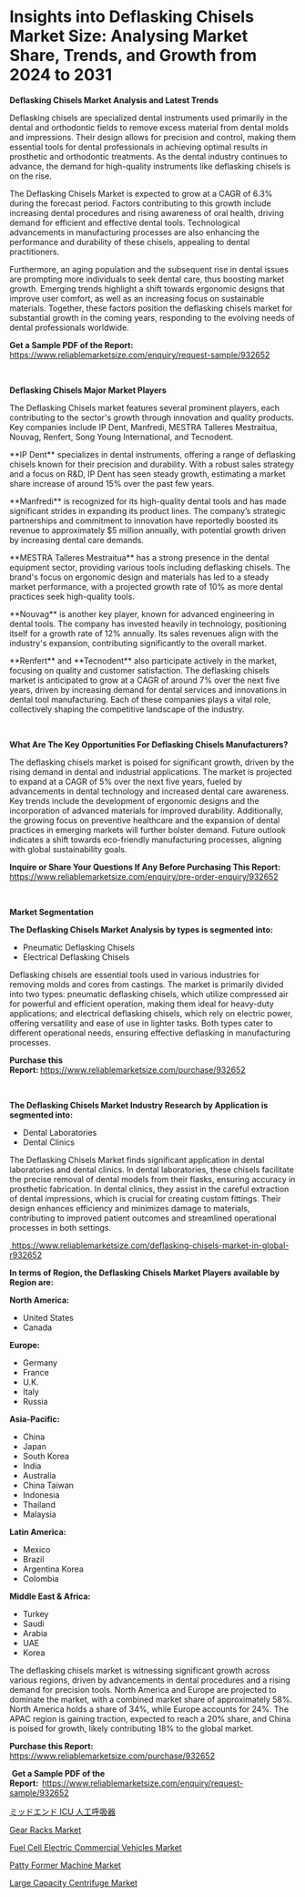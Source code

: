 <p><h1>Insights into Deflasking Chisels Market Size: Analysing Market Share, Trends, and Growth from 2024 to 2031</h1></p><p><strong>Deflasking Chisels Market Analysis and Latest Trends</strong></p>
<p><p>Deflasking chisels are specialized dental instruments used primarily in the dental and orthodontic fields to remove excess material from dental molds and impressions. Their design allows for precision and control, making them essential tools for dental professionals in achieving optimal results in prosthetic and orthodontic treatments. As the dental industry continues to advance, the demand for high-quality instruments like deflasking chisels is on the rise.</p><p>The Deflasking Chisels Market is expected to grow at a CAGR of 6.3% during the forecast period. Factors contributing to this growth include increasing dental procedures and rising awareness of oral health, driving demand for efficient and effective dental tools. Technological advancements in manufacturing processes are also enhancing the performance and durability of these chisels, appealing to dental practitioners.</p><p>Furthermore, an aging population and the subsequent rise in dental issues are prompting more individuals to seek dental care, thus boosting market growth. Emerging trends highlight a shift towards ergonomic designs that improve user comfort, as well as an increasing focus on sustainable materials. Together, these factors position the deflasking chisels market for substantial growth in the coming years, responding to the evolving needs of dental professionals worldwide.</p></p>
<p><strong>Get a Sample PDF of the Report:&nbsp;</strong> <a href="https://www.reliablemarketsize.com/enquiry/request-sample/932652">https://www.reliablemarketsize.com/enquiry/request-sample/932652</a></p>
<p>&nbsp;</p>
<p><strong>Deflasking Chisels Major Market Players</strong></p>
<p><p>The Deflasking Chisels market features several prominent players, each contributing to the sector's growth through innovation and quality products. Key companies include IP Dent, Manfredi, MESTRA Talleres Mestraitua, Nouvag, Renfert, Song Young International, and Tecnodent.</p><p>**IP Dent** specializes in dental instruments, offering a range of deflasking chisels known for their precision and durability. With a robust sales strategy and a focus on R&D, IP Dent has seen steady growth, estimating a market share increase of around 15% over the past few years.</p><p>**Manfredi** is recognized for its high-quality dental tools and has made significant strides in expanding its product lines. The company’s strategic partnerships and commitment to innovation have reportedly boosted its revenue to approximately $5 million annually, with potential growth driven by increasing dental care demands.</p><p>**MESTRA Talleres Mestraitua** has a strong presence in the dental equipment sector, providing various tools including deflasking chisels. The brand's focus on ergonomic design and materials has led to a steady market performance, with a projected growth rate of 10% as more dental practices seek high-quality tools.</p><p>**Nouvag** is another key player, known for advanced engineering in dental tools. The company has invested heavily in technology, positioning itself for a growth rate of 12% annually. Its sales revenues align with the industry's expansion, contributing significantly to the overall market.</p><p>**Renfert** and **Tecnodent** also participate actively in the market, focusing on quality and customer satisfaction. The deflasking chisels market is anticipated to grow at a CAGR of around 7% over the next five years, driven by increasing demand for dental services and innovations in dental tool manufacturing. Each of these companies plays a vital role, collectively shaping the competitive landscape of the industry.</p></p>
<p>&nbsp;</p>
<p><strong>What Are The Key Opportunities For Deflasking Chisels Manufacturers?</strong></p>
<p><p>The deflasking chisels market is poised for significant growth, driven by the rising demand in dental and industrial applications. The market is projected to expand at a CAGR of 5% over the next five years, fueled by advancements in dental technology and increased dental care awareness. Key trends include the development of ergonomic designs and the incorporation of advanced materials for improved durability. Additionally, the growing focus on preventive healthcare and the expansion of dental practices in emerging markets will further bolster demand. Future outlook indicates a shift towards eco-friendly manufacturing processes, aligning with global sustainability goals.</p></p>
<p><strong>Inquire or Share Your Questions If Any Before Purchasing This Report:</strong> <a href="https://www.reliablemarketsize.com/enquiry/pre-order-enquiry/932652">https://www.reliablemarketsize.com/enquiry/pre-order-enquiry/932652</a></p>
<p>&nbsp;</p>
<p><strong>Market Segmentation</strong></p>
<p><strong>The Deflasking Chisels Market Analysis by types is segmented into:</strong></p>
<p><ul><li>Pneumatic Deflasking Chisels</li><li>Electrical Deflasking Chisels</li></ul></p>
<p><p>Deflasking chisels are essential tools used in various industries for removing molds and cores from castings. The market is primarily divided into two types: pneumatic deflasking chisels, which utilize compressed air for powerful and efficient operation, making them ideal for heavy-duty applications; and electrical deflasking chisels, which rely on electric power, offering versatility and ease of use in lighter tasks. Both types cater to different operational needs, ensuring effective deflasking in manufacturing processes.</p></p>
<p><strong>Purchase this Report:&nbsp;</strong><a href="https://www.reliablemarketsize.com/purchase/932652">https://www.reliablemarketsize.com/purchase/932652</a></p>
<p>&nbsp;</p>
<p><strong>The Deflasking Chisels Market Industry Research by Application is segmented into:</strong></p>
<p><ul><li>Dental Laboratories</li><li>Dental Clinics</li></ul></p>
<p><p>The Deflasking Chisels Market finds significant application in dental laboratories and dental clinics. In dental laboratories, these chisels facilitate the precise removal of dental models from their flasks, ensuring accuracy in prosthetic fabrication. In dental clinics, they assist in the careful extraction of dental impressions, which is crucial for creating custom fittings. Their design enhances efficiency and minimizes damage to materials, contributing to improved patient outcomes and streamlined operational processes in both settings.</p></p>
<p><a href="https://www.reliablemarketsize.com/deflasking-chisels-market-in-global-r932652">&nbsp;https://www.reliablemarketsize.com/deflasking-chisels-market-in-global-r932652</a></p>
<p><strong>In terms of Region, the Deflasking Chisels Market Players available by Region are:</strong></p>
<p>
    <p> <strong> North America: </strong>
        <ul>
            <li>United States</li>
            <li>Canada</li>
        </ul>
        </p> 
    <p> <strong> Europe: </strong>
        <ul>
            <li>Germany</li>
            <li>France</li>
            <li>U.K.</li>
            <li>Italy</li>
            <li>Russia</li>
        </ul>
        </p> 
    <p> <strong> Asia-Pacific: </strong>
        <ul>
            <li>China</li>
            <li>Japan</li>
            <li>South Korea</li>
            <li>India</li>
            <li>Australia</li>
            <li>China Taiwan</li>
            <li>Indonesia</li>
            <li>Thailand</li>
            <li>Malaysia</li>
        </ul>
        </p> 
    <p> <strong> Latin America: </strong>
        <ul>
            <li>Mexico</li>
            <li>Brazil</li>
            <li>Argentina Korea</li>
            <li>Colombia</li>
        </ul>
        </p> 
    <p> <strong> Middle East & Africa: </strong>
        <ul>
            <li>Turkey</li>
            <li>Saudi</li>
            <li>Arabia</li>
            <li>UAE</li>
            <li>Korea</li>
        </ul>
    </p>
    </p>
<p><p>The deflasking chisels market is witnessing significant growth across various regions, driven by advancements in dental procedures and a rising demand for precision tools. North America and Europe are projected to dominate the market, with a combined market share of approximately 58%. North America holds a share of 34%, while Europe accounts for 24%. The APAC region is gaining traction, expected to reach a 20% share, and China is poised for growth, likely contributing 18% to the global market.</p></p>
<p><strong>Purchase this Report: </strong><a href="https://www.reliablemarketsize.com/purchase/932652">https://www.reliablemarketsize.com/purchase/932652</a></p>
<p>&nbsp;<strong>Get a Sample PDF of the Report:&nbsp;&nbsp;</strong><a href="https://www.reliablemarketsize.com/enquiry/request-sample/932652">https://www.reliablemarketsize.com/enquiry/request-sample/932652</a></p>
<p><strong></strong></p>
<p><p><a href="https://medium.com/@ridleydamion/mid-end-icu-ventilators-market-%E3%81%AE%E3%82%B0%E3%83%AD%E3%83%BC%E3%83%90%E3%83%AB%E5%B8%82%E5%A0%B4%E6%A6%82%E8%A6%81%E3%81%AF-%E4%B8%96%E7%95%8C%E3%81%8A%E3%82%88%E3%81%B3%E4%B8%BB%E8%A6%81%E5%B8%82%E5%A0%B4%E3%81%AB%E3%81%8A%E3%81%91%E3%82%8B%E6%A5%AD%E7%95%8C%E3%81%AB%E5%BD%B1%E9%9F%BF%E3%82%92%E4%B8%8E%E3%81%88%E3%82%8B%E4%B8%BB%E8%A6%81%E3%81%AA%E3%83%88%E3%83%AC%E3%83%B3%E3%83%89%E3%81%AB%E3%81%A4%E3%81%84%E3%81%A6-%E7%8B%AC%E8%87%AA%E3%81%AE%E8%A6%96%E7%82%B9%E3%82%92%E6%8F%90%E4%BE%9B%E3%81%97%E3%81%BE%E3%81%99-28c6c3aca5ac">ミッドエンド ICU 人工呼吸器</a></p><p><a href="https://medium.com/@kimberly.nolan7564/the-gear-racks-market-decisions-are-mostly-driven-by-resource-optimization-and-cost-effectiveness-e05c1dd28f99">Gear Racks Market</a></p><p><a href="https://issuu.com/reportprime-2/docs/fuel-cell-electric-commercial-vehic_c8095f6837e826">Fuel Cell Electric Commercial Vehicles Market</a></p><p><a href="https://medium.com/@kimberly.nolan7564/what-is-influencing-the-future-of-patty-former-machine-a5b0c70c7709">Patty Former Machine Market</a></p><p><a href="https://www.linkedin.com/pulse/exploring-large-capacity-centrifuge-market-dynamics-ji5tc?trackingId=q3fQWdt%2FTiCFoli5aWY%2B%2Fw%3D%3D">Large Capacity Centrifuge Market</a></p></p>